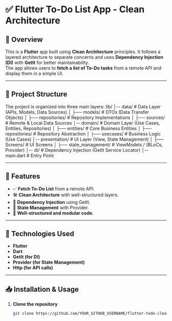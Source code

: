 # ✅ Flutter To-Do List App - Clean Architecture

## 📌 Overview

This is a **Flutter** app built using **Clean Architecture** principles. It follows a layered
architecture to separate concerns and uses **Dependency Injection (DI)** with **GetIt** for better
maintainability.  
The app allows users to **fetch a list of To-Do tasks** from a remote API and display them in a
simple UI.

---

## 📂 Project Structure

The project is organized into three main layers:
lib/
│-- data/ # Data Layer (APIs, Models, Data Sources)
│ ├── models/ # DTOs (Data Transfer Objects)
│ ├── repositories/ # Repository Implementations
│ ├── sources/ # Remote & Local Data Sources
│-- domain/ # Domain Layer (Use Cases, Entities, Repositories)
│ ├── entities/ # Core Business Entities
│ ├── repositories/ # Repository Abstraction
│ ├── usecases/ # Business Logic (Use Cases)
│-- presentation/ # UI Layer (View, State Management)
│ ├── Screens/ # UI Screens
│ ├── state_management/ # ViewModels / (BLoCs, Provider)
│-- di/ # Dependency Injection (GetIt Service Locator)
│-- main.dart # Entry Point




---

## 🚀 Features

- ✅ **Fetch To-Do List** from a remote API.
- 🛠 **Clean Architecture** with well-structured layers.
- 🎯 **Dependency Injection** using GetIt.
- 🔄 **State Management** with Provider.
- 📝 **Well-structured and modular code**.

---

## 🔧 Technologies Used

- **Flutter**
- **Dart**
- **GetIt (for DI)**
- **Provider (for State Management)**
- **Http (for API calls)**

---

## 📥 Installation & Usage

1. **Clone the repository**
   ```sh
   git clone https://github.com/YOUR_GITHUB_USERNAME/flutter-todo-clean-architecture.git
